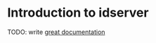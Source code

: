 # Introduction to idserver

TODO: write [great documentation](http://jacobian.org/writing/what-to-write/)
